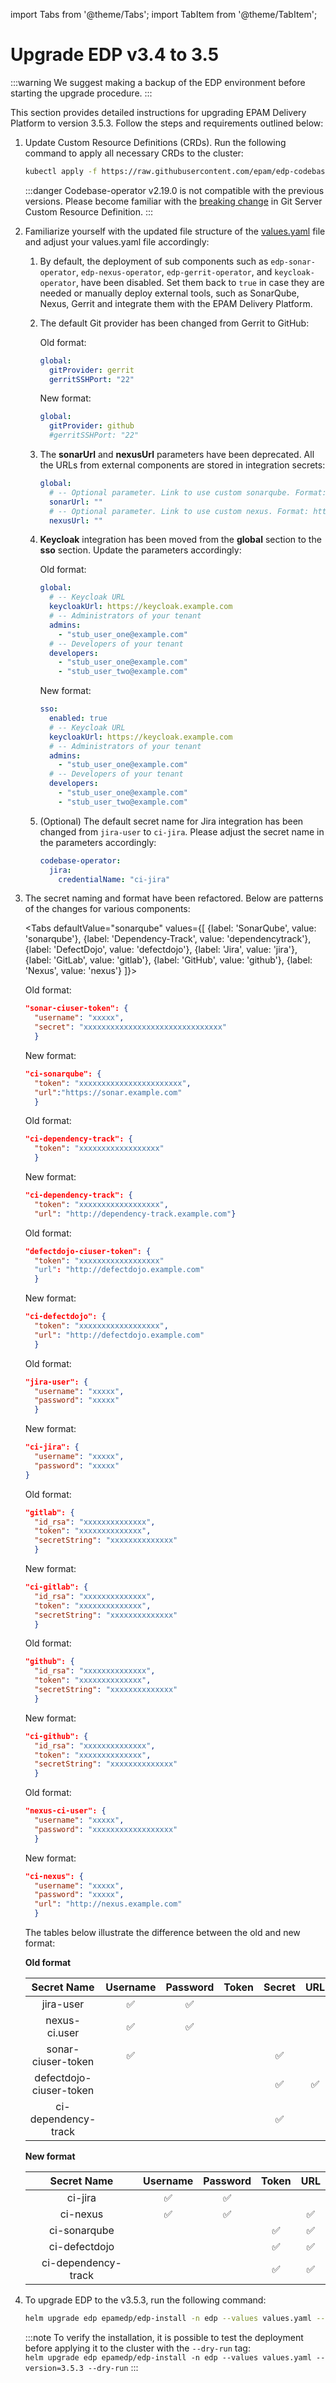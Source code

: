 import Tabs from '@theme/Tabs';
import TabItem from '@theme/TabItem';

# Upgrade EDP v3.4 to 3.5

<head>
  <link rel="canonical" href="https://docs.kuberocketci.io/docs/operator-guide/upgrade/upgrade-edp-3.5/" />
</head>

:::warning
  We suggest making a backup of the EDP environment before starting the upgrade procedure.
:::

This section provides detailed instructions for upgrading EPAM Delivery Platform to version 3.5.3. Follow the steps and requirements outlined below:

1. Update Custom Resource Definitions (CRDs). Run the following command to apply all necessary CRDs to the cluster:

    ```bash
    kubectl apply -f https://raw.githubusercontent.com/epam/edp-codebase-operator/v2.19.0/deploy-templates/crds/v2.edp.epam.com_gitservers.yaml
    ```

    :::danger
      Codebase-operator v2.19.0 is not compatible with the previous versions. Please become familiar with the [breaking change](https://github.com/epam/edp-codebase-operator/commit/67ed1e336b7b185aba03992fd1c4fbebcd33941d) in Git Server Custom Resource Definition.
    :::

2. Familiarize yourself with the updated file structure of the [values.yaml](https://raw.githubusercontent.com/epam/edp-install/v3.5.3/deploy-templates/values.yaml) file and adjust your values.yaml file accordingly:

    1. By default, the deployment of sub components such as `edp-sonar-operator`, `edp-nexus-operator`, `edp-gerrit-operator`, and `keycloak-operator`, have been disabled. Set them back to `true` in case they are needed or manually deploy external tools, such as SonarQube, Nexus, Gerrit and integrate them with the EPAM Delivery Platform.

    2. The default Git provider has been changed from Gerrit to GitHub:

        Old format:

        ```yaml
        global:
          gitProvider: gerrit
          gerritSSHPort: "22"
        ```

        New format:

        ```yaml
        global:
          gitProvider: github
          #gerritSSHPort: "22"
        ```

    3. The **sonarUrl** and **nexusUrl** parameters have been deprecated. All the URLs from external components are stored in integration secrets:

        ```yaml
        global:
          # -- Optional parameter. Link to use custom sonarqube. Format: http://<service-name>.<sonarqube-namespace>:9000 or http://<ip-address>:9000
          sonarUrl: ""
          # -- Optional parameter. Link to use custom nexus. Format: http://<service-name>.<nexus-namespace>:8081 or http://<ip-address>:<port>
          nexusUrl: ""
        ```

    4. **Keycloak** integration has been moved from the **global** section to the **sso** section. Update the parameters accordingly:

        Old format:

        ```yaml
        global:
          # -- Keycloak URL
          keycloakUrl: https://keycloak.example.com
          # -- Administrators of your tenant
          admins:
            - "stub_user_one@example.com"
          # -- Developers of your tenant
          developers:
            - "stub_user_one@example.com"
            - "stub_user_two@example.com"
        ```

        New format:

        ```yaml
        sso:
          enabled: true
          # -- Keycloak URL
          keycloakUrl: https://keycloak.example.com
          # -- Administrators of your tenant
          admins:
            - "stub_user_one@example.com"
          # -- Developers of your tenant
          developers:
            - "stub_user_one@example.com"
            - "stub_user_two@example.com"
        ```

    5. (Optional) The default secret name for Jira integration has been changed from `jira-user` to `ci-jira`. Please adjust the secret name in the parameters accordingly:

        ```yaml
        codebase-operator:
          jira:
            credentialName: "ci-jira"
        ```

3. The secret naming and format have been refactored. Below are patterns of the changes for various components:

    <Tabs
      defaultValue="sonarqube"
      values={[
        {label: 'SonarQube', value: 'sonarqube'},
        {label: 'Dependency-Track', value: 'dependencytrack'},
        {label: 'DefectDojo', value: 'defectdojo'},
        {label: 'Jira', value: 'jira'},
        {label: 'GitLab', value: 'gitlab'},
        {label: 'GitHub', value: 'github'},
        {label: 'Nexus', value: 'nexus'}
      ]}>

      <TabItem value="sonarqube">
      Old format:

      ```json
      "sonar-ciuser-token": {
        "username": "xxxxx",
        "secret": "xxxxxxxxxxxxxxxxxxxxxxxxxxxxxxx"
        }
      ```

      New format:

      ```json
      "ci-sonarqube": {
        "token": "xxxxxxxxxxxxxxxxxxxxxxx",
        "url":"https://sonar.example.com"
        }
      ```

      </TabItem>

      <TabItem value="dependencytrack">
      Old format:

      ```json
      "ci-dependency-track": {
        "token": "xxxxxxxxxxxxxxxxxx"
        }
      ```

      New format:

      ```json
      "ci-dependency-track": {
        "token": "xxxxxxxxxxxxxxxxxx",
        "url": "http://dependency-track.example.com"}
      ```

      </TabItem>

      <TabItem value="defectdojo">
      Old format:

      ```json
      "defectdojo-ciuser-token": {
        "token": "xxxxxxxxxxxxxxxxxx"
        "url": "http://defectdojo.example.com"
        }
      ```

      New format:

      ```json
      "ci-defectdojo": {
        "token": "xxxxxxxxxxxxxxxxxx",
        "url": "http://defectdojo.example.com"
        }
      ```

      </TabItem>

      <TabItem value="jira">
      Old format:

      ```json
      "jira-user": {
        "username": "xxxxx",
        "password": "xxxxx"
        }
      ```

      New format:

      ```json
      "ci-jira": {
        "username": "xxxxx",
        "password": "xxxxx"
      }
      ```

      </TabItem>

      <TabItem value="gitlab">
      Old format:

      ```json
      "gitlab": {
        "id_rsa": "xxxxxxxxxxxxxx",
        "token": "xxxxxxxxxxxxxx",
        "secretString": "xxxxxxxxxxxxxx"
        }
      ```

      New format:

      ```json
      "ci-gitlab": {
        "id_rsa": "xxxxxxxxxxxxxx",
        "token": "xxxxxxxxxxxxxx",
        "secretString": "xxxxxxxxxxxxxx"
        }

      ```

      </TabItem>

      <TabItem value="github">
      Old format:

      ```json
      "github": {
        "id_rsa": "xxxxxxxxxxxxxx",
        "token": "xxxxxxxxxxxxxx",
        "secretString": "xxxxxxxxxxxxxx"
        }
      ```

      New format:

      ```json
      "ci-github": {
        "id_rsa": "xxxxxxxxxxxxxx",
        "token": "xxxxxxxxxxxxxx",
        "secretString": "xxxxxxxxxxxxxx"
        }

      ```

      </TabItem>

      <TabItem value="nexus">
      Old format:

      ```json
      "nexus-ci-user": {
        "username": "xxxxx",
        "password": "xxxxxxxxxxxxxxxxxx"
        }
      ```

      New format:

      ```json
      "ci-nexus": {
        "username": "xxxxx",
        "password": "xxxxx",
        "url": "http://nexus.example.com"
        }
      ```

      </TabItem>
    </Tabs>

    The tables below illustrate the difference between the old and new format:

    **Old format**

    |Secret Name|Username|Password|Token|Secret|URL|
    |:-:|:-:|:-:|:-:|:-:|:-:|
    |jira-user|:white_check_mark:|:white_check_mark:||||
    |nexus-ci.user|:white_check_mark:|:white_check_mark:||||
    |sonar-ciuser-token|:white_check_mark:|||:white_check_mark:||
    |defectdojo-ciuser-token||||:white_check_mark:|:white_check_mark:|
    |ci-dependency-track||||:white_check_mark:||

    **New format**

    |Secret Name|Username|Password|Token|URL|
    |:-:|:-:|:-:|:-:|:-:|
    |ci-jira|:white_check_mark:|:white_check_mark:|||
    |ci-nexus|:white_check_mark:|:white_check_mark:||:white_check_mark:|
    |ci-sonarqube|||:white_check_mark:|:white_check_mark:|
    |ci-defectdojo|||:white_check_mark:|:white_check_mark:|
    |ci-dependency-track|||:white_check_mark:|:white_check_mark:|

4. To upgrade EDP to the v3.5.3, run the following command:

    ```bash
    helm upgrade edp epamedp/edp-install -n edp --values values.yaml --version=3.5.3
    ```

    :::note
      To verify the installation, it is possible to test the deployment before applying it to the cluster with the `--dry-run` tag:<br />
      `helm upgrade edp epamedp/edp-install -n edp --values values.yaml --version=3.5.3 --dry-run`
    :::
